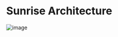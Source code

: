 # Sunrise Architecture

![image](https://user-images.githubusercontent.com/102808167/177580859-95a41882-32aa-4b1f-bcc3-1dd65ddd539b.png)

